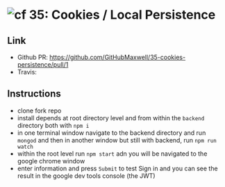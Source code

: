 ![cf](http://i.imgur.com/7v5ASc8.png) 35: Cookies / Local Persistence
===
## Link
 * Github PR: https://github.com/GitHubMaxwell/35-cookies-persistence/pull/1
 * Travis: 

## Instructions
* clone fork repo
* install depends at root directory level and from within the `backend` directory both with `npm i`
* in one terminal window navigate to the backend directory and run `mongod` and then in another window but still with backend, run `npm run watch`
* within the root level run `npm start` adn you will be navigated to the google chrome window
* enter information and press `Submit` to test Sign in and you can see the result in the google dev tools console (the JWT)